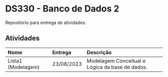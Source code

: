 
# DS330 - Banco de Dados 2

Repositório para entrega de atividades.


## Atividades

| Nome   | Entrega       | Descrição                           |
| :---------- | :--------- | :---------------------------------- |
| Lista1 (Modelagem) | 23/08/2023 | Modelagem Conceitual e Lógica da base de dados. |
